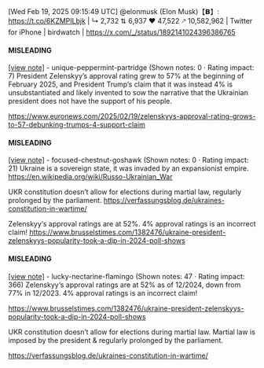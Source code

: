 [Wed Feb 19, 2025 09:15:49 UTC] @elonmusk (Elon Musk)【𝗕】: https://t.co/6KZMPILbjk | ↳ 2,732 ⇅ 6,937 ♥ 47,522 🡕 10,582,962 | Twitter for iPhone | birdwatch | https://x.com/_/status/1892141024396386765

#### MISLEADING

[[view note]](https://x.com/i/birdwatch/n/1892253141955187040) - unique-peppermint-partridge (Shown notes: 0 · Rating impact: 7)
President Zelenskyy’s approval rating grew to 57% at the beginning of February 2025, and President Trump’s claim that it was instead 4% is unsubstantiated and likely invented to sow the narrative that the Ukrainian president does not have the support of his people. 

https://www.euronews.com/2025/02/19/zelenskyys-approval-rating-grows-to-57-debunking-trumps-4-support-claim

#### MISLEADING

[[view note]](https://x.com/i/birdwatch/n/1892232059004899731) - focused-chestnut-goshawk (Shown notes: 0 · Rating impact: 21)
Ukraine is a sovereign state, it was invaded by an expansionist empire.
https://en.wikipedia.org/wiki/Russo-Ukrainian_War 

UKR constitution doesn’t allow for elections during martial law, regularly prolonged by the parliament.
https://verfassungsblog.de/ukraines-constitution-in-wartime/

Zelenskyy‘s approval ratings are at 52%. 4% approval ratings is an incorrect claim!
https://www.brusselstimes.com/1382476/ukraine-president-zelenskyys-popularity-took-a-dip-in-2024-poll-shows

#### MISLEADING

[[view note]](https://x.com/i/birdwatch/n/1892154642655531282) - lucky-nectarine-flamingo (Shown notes: 47 · Rating impact: 366)
Zelenskyy‘s approval ratings are at 52% as of 12/2024, down from 77% in 12/2023. 4% approval ratings is an incorrect claim!

https://www.brusselstimes.com/1382476/ukraine-president-zelenskyys-popularity-took-a-dip-in-2024-poll-shows

UKR constitution doesn’t allow for elections during martial law. Martial law is imposed by the president & regularly prolonged by the parliament.

https://verfassungsblog.de/ukraines-constitution-in-wartime/
